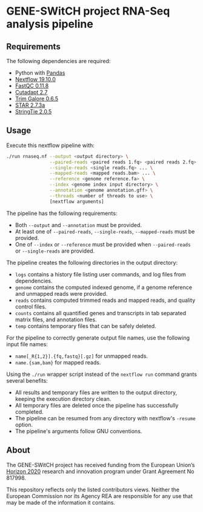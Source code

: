 # GENE-SWitCH project RNA-Seq analysis pipeline

## Requirements

The following dependencies are required:

- Python with [Pandas](https://pandas.pydata.org/docs/getting_started/install.html#installing-using-your-linux-distribution-s-package-manager)
- [Nextflow 19.10.0](https://www.nextflow.io/docs/latest/getstarted.html)
- [FastQC 0.11.8](https://github.com/s-andrews/FastQC)
- [Cutadapt 2.7](https://cutadapt.readthedocs.io/en/stable/installation.html)
- [Trim Galore 0.6.5](https://github.com/FelixKrueger/TrimGalore)
- [STAR 2.7.3a](https://github.com/alexdobin/STAR)
- [StringTie 2.0.5](https://github.com/gpertea/stringtie)

## Usage

Execute this nextflow pipeline with:

```bash
./run rnaseq.nf --output <output directory> \
                --paired-reads <paired reads 1.fq> <paired reads 2.fq> ... \
                --single-reads <single reads.fq> ... \
                --mapped-reads <mapped reads.bam> ... \
                --reference <genome reference.fa> \
                --index <genome index input directory> \
                --annotation <genome annotation.gff> \
                --threads <number of threads to use> \
                [nextflow arguments]
```

The pipeline has the following requirements:
- Both `--output` and `--annotation` must be provided.
- At least one of `--paired-reads`, `--single-reads`, `--mapped-reads` must be provided.
- One of `--index` or `--reference` must be provided when `--paired-reads` or `--single-reads` are provided.

The pipeline creates the following directories in the output directory:
- `logs` contains a history file listing user commands, and log files from dependencies.
- `genome` contains the computed indexed genome, if a genome reference and unmapped reads were provided.
- `reads` contains computed trimmed reads and mapped reads, and quality control files.
- `counts` contains all quantified genes and transcripts in tab separated matrix files, and annotation files.
- `temp` contains temporary files that can be safely deleted.

For the pipeline to correctly generate output file names, use the following input file names:
- `name[_R{1,2}].{fq,fastq}[.gz]` for unmapped reads.
- `name.{sam,bam}` for mapped reads.

Using the `./run` wrapper script instead of the `nextflow run` command grants several benefits:
- All results and temporary files are written to the output directory, keeping the execution directory clean.
- All temporary files are deleted once the pipeline has successfully completed.
- The pipeline can be resumed from any directory with nextflow's `-resume` option.
- The pipeline's arguments follow GNU conventions.

## About

The GENE-SWitCH project has received funding from the European Union’s [Horizon 2020](https://ec.europa.eu/programmes/horizon2020/) research and innovation program under Grant Agreement No 817998.

This repository reflects only the listed contributors views. Neither the European Commission nor its Agency REA are responsible for any use that may be made of the information it contains.
